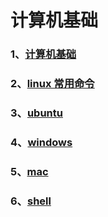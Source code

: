 # 计算机基础

### 1、[计算机基础](./计算机基础)

### 2、[linux 常用命令](./linux常用命令)

### 3、[ubuntu](./ubuntu)

### 4、[windows](./windows)

### 5、[mac](./mac)

### 6、[shell](./shell)
